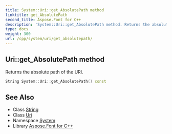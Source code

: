 ```yaml
---
title: System::Uri::get_AbsolutePath method
linktitle: get_AbsolutePath
second_title: Aspose.Font for C++
description: 'System::Uri::get_AbsolutePath method. Returns the absolute path of the URI in C++.'
type: docs
weight: 300
url: /cpp/system/uri/get_absolutepath/
---
```

## Uri::get_AbsolutePath method


Returns the absolute path of the URI.

```cpp
String System::Uri::get_AbsolutePath() const
```

## See Also

* Class [String](../../string/)
* Class [Uri](../)
* Namespace [System](../../)
* Library [Aspose.Font for C++](../../../)

